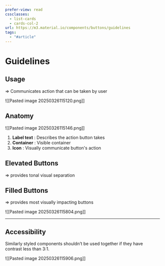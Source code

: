 ```yaml
---
prefer-view: read
cssclasses:
  - list-cards
  - cards-col-2
url: https://m3.material.io/components/buttons/guidelines
tags:
  - "#article"
---
```

# Guidelines
## Usage
=> Communicates action that can be taken by user

![[Pasted image 20250326115120.png]]

## Anatomy

![[Pasted image 20250326115146.png]]

1. **Label text** : Describes the action button takes 
2. **Container** :  Visible container
3. **Icon** : Visually communicate button's action

## Elevated Buttons
=> provides tonal visual separation

## Filled Buttons
=> provides most visually impacting buttons

![[Pasted image 20250326115804.png]]

---

## Accessibility
Similarly styled components shouldn’t be used together if they have contrast less than 3:1.

![[Pasted image 20250326115906.png]]
